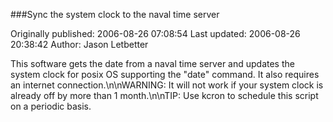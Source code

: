 ###Sync the system clock to the naval time server

Originally published: 2006-08-26 07:08:54
Last updated: 2006-08-26 20:38:42
Author: Jason Letbetter

This software gets the date from a naval time server and updates the system  clock for posix OS supporting the "date" command.  It also requires an internet connection.\n\nWARNING: It will not work if your system clock is already off by more than 1 month.\n\nTIP: Use kcron to schedule this script on a periodic basis.